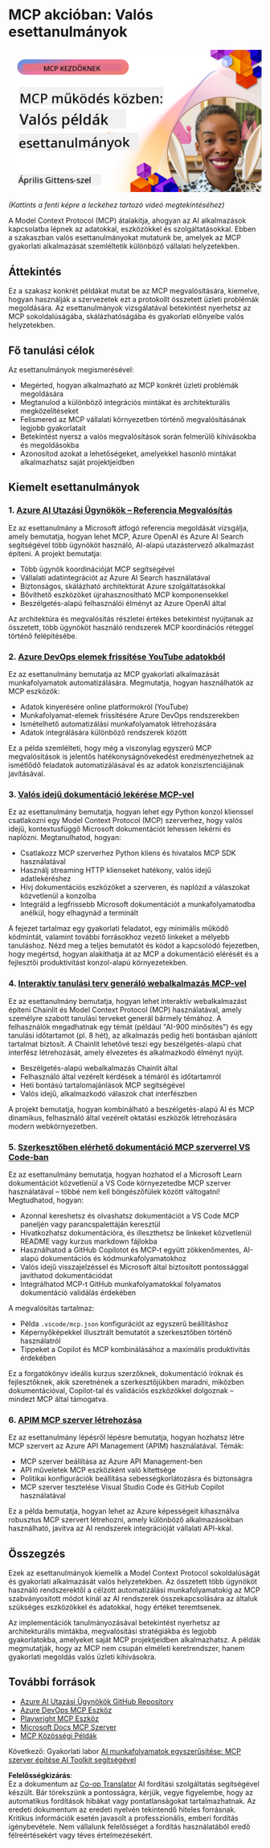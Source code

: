 <!--
CO_OP_TRANSLATOR_METADATA:
{
  "original_hash": "61a160248efabe92b09d7b08293d17db",
  "translation_date": "2025-08-19T14:49:46+00:00",
  "source_file": "09-CaseStudy/README.md",
  "language_code": "hu"
}
-->
# MCP akcióban: Valós esettanulmányok

[![MCP akcióban: Valós esettanulmányok](../../../translated_images/10.3262cc80b4de5071fde8ba74c5c5d6738a0a9f398dcc0423f0210f632e2238b8.hu.png)](https://youtu.be/IxshWb2Az5w)

_(Kattints a fenti képre a leckéhez tartozó videó megtekintéséhez)_

A Model Context Protocol (MCP) átalakítja, ahogyan az AI alkalmazások kapcsolatba lépnek az adatokkal, eszközökkel és szolgáltatásokkal. Ebben a szakaszban valós esettanulmányokat mutatunk be, amelyek az MCP gyakorlati alkalmazását szemléltetik különböző vállalati helyzetekben.

## Áttekintés

Ez a szakasz konkrét példákat mutat be az MCP megvalósítására, kiemelve, hogyan használják a szervezetek ezt a protokollt összetett üzleti problémák megoldására. Az esettanulmányok vizsgálatával betekintést nyerhetsz az MCP sokoldalúságába, skálázhatóságába és gyakorlati előnyeibe valós helyzetekben.

## Fő tanulási célok

Az esettanulmányok megismerésével:

- Megérted, hogyan alkalmazható az MCP konkrét üzleti problémák megoldására
- Megtanulod a különböző integrációs mintákat és architekturális megközelítéseket
- Felismered az MCP vállalati környezetben történő megvalósításának legjobb gyakorlatait
- Betekintést nyersz a valós megvalósítások során felmerülő kihívásokba és megoldásokba
- Azonosítod azokat a lehetőségeket, amelyekkel hasonló mintákat alkalmazhatsz saját projektjeidben

## Kiemelt esettanulmányok

### 1. [Azure AI Utazási Ügynökök – Referencia Megvalósítás](./travelagentsample.md)

Ez az esettanulmány a Microsoft átfogó referencia megoldását vizsgálja, amely bemutatja, hogyan lehet MCP, Azure OpenAI és Azure AI Search segítségével több ügynököt használó, AI-alapú utazástervező alkalmazást építeni. A projekt bemutatja:

- Több ügynök koordinációját MCP segítségével
- Vállalati adatintegrációt az Azure AI Search használatával
- Biztonságos, skálázható architektúrát Azure szolgáltatásokkal
- Bővíthető eszközöket újrahasznosítható MCP komponensekkel
- Beszélgetés-alapú felhasználói élményt az Azure OpenAI által

Az architektúra és megvalósítás részletei értékes betekintést nyújtanak az összetett, több ügynököt használó rendszerek MCP koordinációs réteggel történő felépítésébe.

### 2. [Azure DevOps elemek frissítése YouTube adatokból](./UpdateADOItemsFromYT.md)

Ez az esettanulmány bemutatja az MCP gyakorlati alkalmazását munkafolyamatok automatizálására. Megmutatja, hogyan használhatók az MCP eszközök:

- Adatok kinyerésére online platformokról (YouTube)
- Munkafolyamat-elemek frissítésére Azure DevOps rendszerekben
- Ismételhető automatizálási munkafolyamatok létrehozására
- Adatok integrálására különböző rendszerek között

Ez a példa szemlélteti, hogy még a viszonylag egyszerű MCP megvalósítások is jelentős hatékonyságnövekedést eredményezhetnek az ismétlődő feladatok automatizálásával és az adatok konzisztenciájának javításával.

### 3. [Valós idejű dokumentáció lekérése MCP-vel](./docs-mcp/README.md)

Ez az esettanulmány bemutatja, hogyan lehet egy Python konzol klienssel csatlakozni egy Model Context Protocol (MCP) szerverhez, hogy valós idejű, kontextusfüggő Microsoft dokumentációt lehessen lekérni és naplózni. Megtanulhatod, hogyan:

- Csatlakozz MCP szerverhez Python kliens és hivatalos MCP SDK használatával
- Használj streaming HTTP klienseket hatékony, valós idejű adatlekéréshez
- Hívj dokumentációs eszközöket a szerveren, és naplózd a válaszokat közvetlenül a konzolba
- Integráld a legfrissebb Microsoft dokumentációt a munkafolyamatodba anélkül, hogy elhagynád a terminált

A fejezet tartalmaz egy gyakorlati feladatot, egy minimális működő kódmintát, valamint további forrásokhoz vezető linkeket a mélyebb tanuláshoz. Nézd meg a teljes bemutatót és kódot a kapcsolódó fejezetben, hogy megértsd, hogyan alakíthatja át az MCP a dokumentáció elérését és a fejlesztői produktivitást konzol-alapú környezetekben.

### 4. [Interaktív tanulási terv generáló webalkalmazás MCP-vel](./docs-mcp/README.md)

Ez az esettanulmány bemutatja, hogyan lehet interaktív webalkalmazást építeni Chainlit és Model Context Protocol (MCP) használatával, amely személyre szabott tanulási terveket generál bármely témához. A felhasználók megadhatnak egy témát (például "AI-900 minősítés") és egy tanulási időtartamot (pl. 8 hét), az alkalmazás pedig heti bontásban ajánlott tartalmat biztosít. A Chainlit lehetővé teszi egy beszélgetés-alapú chat interfész létrehozását, amely élvezetes és alkalmazkodó élményt nyújt.

- Beszélgetés-alapú webalkalmazás Chainlit által
- Felhasználó által vezérelt kérdések a témáról és időtartamról
- Heti bontású tartalomajánlások MCP segítségével
- Valós idejű, alkalmazkodó válaszok chat interfészben

A projekt bemutatja, hogyan kombinálható a beszélgetés-alapú AI és MCP dinamikus, felhasználó által vezérelt oktatási eszközök létrehozására modern webkörnyezetben.

### 5. [Szerkesztőben elérhető dokumentáció MCP szerverrel VS Code-ban](./docs-mcp/README.md)

Ez az esettanulmány bemutatja, hogyan hozhatod el a Microsoft Learn dokumentációt közvetlenül a VS Code környezetedbe MCP szerver használatával – többé nem kell böngészőfülek között váltogatni! Megtudhatod, hogyan:

- Azonnal kereshetsz és olvashatsz dokumentációt a VS Code MCP paneljén vagy parancspalettáján keresztül
- Hivatkozhatsz dokumentációra, és illeszthetsz be linkeket közvetlenül README vagy kurzus markdown fájlokba
- Használhatod a GitHub Copilotot és MCP-t együtt zökkenőmentes, AI-alapú dokumentációs és kódmunkafolyamatokhoz
- Valós idejű visszajelzéssel és Microsoft által biztosított pontossággal javíthatod dokumentációdat
- Integrálhatod MCP-t GitHub munkafolyamatokkal folyamatos dokumentáció validálás érdekében

A megvalósítás tartalmaz:

- Példa `.vscode/mcp.json` konfigurációt az egyszerű beállításhoz
- Képernyőképekkel illusztrált bemutatót a szerkesztőben történő használatról
- Tippeket a Copilot és MCP kombinálásához a maximális produktivitás érdekében

Ez a forgatókönyv ideális kurzus szerzőknek, dokumentáció íróknak és fejlesztőknek, akik szeretnének a szerkesztőjükben maradni, miközben dokumentációval, Copilot-tal és validációs eszközökkel dolgoznak – mindezt MCP által támogatva.

### 6. [APIM MCP szerver létrehozása](./apimsample.md)

Ez az esettanulmány lépésről lépésre bemutatja, hogyan hozhatsz létre MCP szervert az Azure API Management (APIM) használatával. Témák:

- MCP szerver beállítása az Azure API Management-ben
- API műveletek MCP eszközként való kitettsége
- Politikai konfigurációk beállítása sebességkorlátozásra és biztonságra
- MCP szerver tesztelése Visual Studio Code és GitHub Copilot használatával

Ez a példa bemutatja, hogyan lehet az Azure képességeit kihasználva robusztus MCP szervert létrehozni, amely különböző alkalmazásokban használható, javítva az AI rendszerek integrációját vállalati API-kkal.

## Összegzés

Ezek az esettanulmányok kiemelik a Model Context Protocol sokoldalúságát és gyakorlati alkalmazását valós helyzetekben. Az összetett több ügynököt használó rendszerektől a célzott automatizálási munkafolyamatokig az MCP szabványosított módot kínál az AI rendszerek összekapcsolására az általuk szükséges eszközökkel és adatokkal, hogy értéket teremtsenek.

Az implementációk tanulmányozásával betekintést nyerhetsz az architekturális mintákba, megvalósítási stratégiákba és legjobb gyakorlatokba, amelyeket saját MCP projektjeidben alkalmazhatsz. A példák megmutatják, hogy az MCP nem csupán elméleti keretrendszer, hanem gyakorlati megoldás valós üzleti kihívásokra.

## További források

- [Azure AI Utazási Ügynökök GitHub Repository](https://github.com/Azure-Samples/azure-ai-travel-agents)
- [Azure DevOps MCP Eszköz](https://github.com/microsoft/azure-devops-mcp)
- [Playwright MCP Eszköz](https://github.com/microsoft/playwright-mcp)
- [Microsoft Docs MCP Szerver](https://github.com/MicrosoftDocs/mcp)
- [MCP Közösségi Példák](https://github.com/microsoft/mcp)

Következő: Gyakorlati labor [AI munkafolyamatok egyszerűsítése: MCP szerver építése AI Toolkit segítségével](../10-StreamliningAIWorkflowsBuildingAnMCPServerWithAIToolkit/README.md)

**Felelősségkizárás**:  
Ez a dokumentum az [Co-op Translator](https://github.com/Azure/co-op-translator) AI fordítási szolgáltatás segítségével készült. Bár törekszünk a pontosságra, kérjük, vegye figyelembe, hogy az automatikus fordítások hibákat vagy pontatlanságokat tartalmazhatnak. Az eredeti dokumentum az eredeti nyelvén tekintendő hiteles forrásnak. Kritikus információk esetén javasolt a professzionális, emberi fordítás igénybevétele. Nem vállalunk felelősséget a fordítás használatából eredő félreértésekért vagy téves értelmezésekért.
